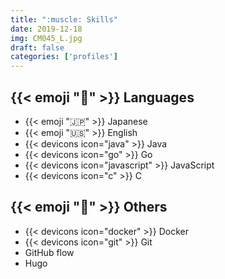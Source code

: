 ```yaml
---
title: ":muscle: Skills"
date: 2019-12-18
img: CM045_L.jpg
draft: false
categories: ['profiles']
---
```


## {{< emoji ":apple:" >}} Languages

* {{< emoji ":jp:" >}} Japanese
* {{< emoji ":us:" >}} English
* {{< devicons icon="java" >}} Java
* {{< devicons icon="go" >}} Go
* {{< devicons icon="javascript" >}} JavaScript 
* {{< devicons icon="c" >}} C

## {{< emoji ":crystal_ball:" >}} Others

* {{< devicons icon="docker" >}} Docker
* {{< devicons icon="git" >}} Git
* GitHub flow
* Hugo
